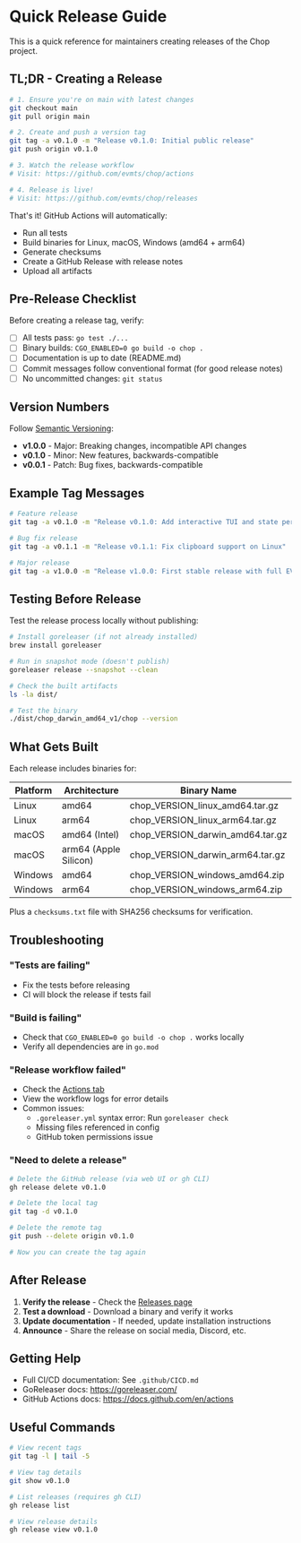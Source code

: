 # Quick Release Guide

This is a quick reference for maintainers creating releases of the Chop project.

## TL;DR - Creating a Release

```bash
# 1. Ensure you're on main with latest changes
git checkout main
git pull origin main

# 2. Create and push a version tag
git tag -a v0.1.0 -m "Release v0.1.0: Initial public release"
git push origin v0.1.0

# 3. Watch the release workflow
# Visit: https://github.com/evmts/chop/actions

# 4. Release is live!
# Visit: https://github.com/evmts/chop/releases
```

That's it! GitHub Actions will automatically:
- Run all tests
- Build binaries for Linux, macOS, Windows (amd64 + arm64)
- Generate checksums
- Create a GitHub Release with release notes
- Upload all artifacts

## Pre-Release Checklist

Before creating a release tag, verify:

- [ ] All tests pass: `go test ./...`
- [ ] Binary builds: `CGO_ENABLED=0 go build -o chop .`
- [ ] Documentation is up to date (README.md)
- [ ] Commit messages follow conventional format (for good release notes)
- [ ] No uncommitted changes: `git status`

## Version Numbers

Follow [Semantic Versioning](https://semver.org/):

- **v1.0.0** - Major: Breaking changes, incompatible API changes
- **v0.1.0** - Minor: New features, backwards-compatible
- **v0.0.1** - Patch: Bug fixes, backwards-compatible

## Example Tag Messages

```bash
# Feature release
git tag -a v0.1.0 -m "Release v0.1.0: Add interactive TUI and state persistence"

# Bug fix release
git tag -a v0.1.1 -m "Release v0.1.1: Fix clipboard support on Linux"

# Major release
git tag -a v1.0.0 -m "Release v1.0.0: First stable release with full EVM support"
```

## Testing Before Release

Test the release process locally without publishing:

```bash
# Install goreleaser (if not already installed)
brew install goreleaser

# Run in snapshot mode (doesn't publish)
goreleaser release --snapshot --clean

# Check the built artifacts
ls -la dist/

# Test the binary
./dist/chop_darwin_amd64_v1/chop --version
```

## What Gets Built

Each release includes binaries for:

| Platform | Architecture | Binary Name |
|----------|-------------|-------------|
| Linux | amd64 | chop_VERSION_linux_amd64.tar.gz |
| Linux | arm64 | chop_VERSION_linux_arm64.tar.gz |
| macOS | amd64 (Intel) | chop_VERSION_darwin_amd64.tar.gz |
| macOS | arm64 (Apple Silicon) | chop_VERSION_darwin_arm64.tar.gz |
| Windows | amd64 | chop_VERSION_windows_amd64.zip |
| Windows | arm64 | chop_VERSION_windows_arm64.zip |

Plus a `checksums.txt` file with SHA256 checksums for verification.

## Troubleshooting

### "Tests are failing"
- Fix the tests before releasing
- CI will block the release if tests fail

### "Build is failing"
- Check that `CGO_ENABLED=0 go build -o chop .` works locally
- Verify all dependencies are in `go.mod`

### "Release workflow failed"
- Check the [Actions tab](https://github.com/evmts/chop/actions)
- View the workflow logs for error details
- Common issues:
  - `.goreleaser.yml` syntax error: Run `goreleaser check`
  - Missing files referenced in config
  - GitHub token permissions issue

### "Need to delete a release"
```bash
# Delete the GitHub release (via web UI or gh CLI)
gh release delete v0.1.0

# Delete the local tag
git tag -d v0.1.0

# Delete the remote tag
git push --delete origin v0.1.0

# Now you can create the tag again
```

## After Release

1. **Verify the release** - Check the [Releases page](https://github.com/evmts/chop/releases)
2. **Test a download** - Download a binary and verify it works
3. **Update documentation** - If needed, update installation instructions
4. **Announce** - Share the release on social media, Discord, etc.

## Getting Help

- Full CI/CD documentation: See `.github/CICD.md`
- GoReleaser docs: https://goreleaser.com/
- GitHub Actions docs: https://docs.github.com/en/actions

## Useful Commands

```bash
# View recent tags
git tag -l | tail -5

# View tag details
git show v0.1.0

# List releases (requires gh CLI)
gh release list

# View release details
gh release view v0.1.0
```
